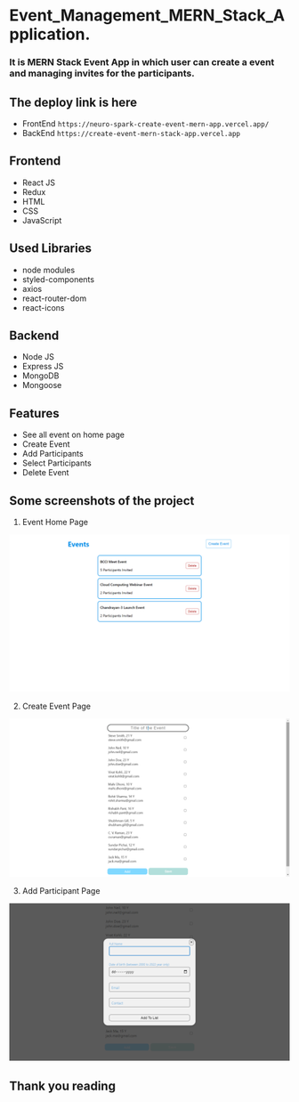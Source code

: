 # Event_Management_MERN_Stack_Application.


### It is MERN Stack Event App in which user can create a event and managing invites for the participants.



## The deploy link is here
* FrontEnd `https://neuro-spark-create-event-mern-app.vercel.app/`
* BackEnd `https://create-event-mern-stack-app.vercel.app`



## Frontend
- React JS
- Redux
- HTML
- CSS
- JavaScript

## Used Libraries
- node modules
- styled-components
- axios
- react-router-dom
- react-icons

## Backend
- Node JS
- Express JS
- MongoDB
- Mongoose

## Features
- See all event on home page
- Create Event
- Add Participants
- Select Participants
- Delete Event


## Some screenshots of the project

1. Event Home Page

<img src="./Images/event.png">

2. Create Event Page

<img src="./Images/create_event.png">

3. Add Participant Page

<img src="./Images/add_participant.png">



## Thank you reading
